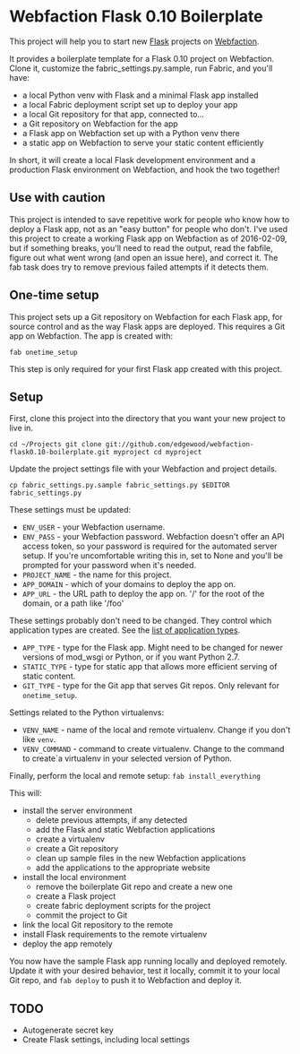 # Webfaction Flask 0.10 Boilerplate

This project will help you to start new [Flask](http://flask.pocoo.org/)
projects on [Webfaction](http://www.webfaction.com/).

It provides a boilerplate template for a Flask 0.10 project on Webfaction.
Clone it, customize the fabric\_settings.py.sample, run Fabric, and you'll
have:

 - a local Python venv with Flask and a minimal Flask app installed
 - a local Fabric deployment script set up to deploy your app
 - a local Git repository for that app, connected to...
 - a Git repository on Webfaction for the app 
 - a Flask app on Webfaction set up with a Python venv there
 - a static app on Webfaction to serve your static content efficiently

In short, it will create a local Flask development environment and a production
Flask environment on Webfaction, and hook the two together!

## Use with caution
This project is intended to save repetitive work for people who know how to
deploy a Flask app, not as an "easy button" for people who don't.  I've used
this project to create a working Flask app on Webfaction as of 2016-02-09, but
if something breaks, you'll need to read the output, read the fabfile, figure
out what went wrong (and open an issue here), and correct it.  The fab task
does try to remove previous failed attempts if it detects them.

## One-time setup

This project sets up a Git repository on Webfaction for each Flask app, for
source control and as the way Flask apps are deployed.  This requires a Git app
on Webfaction.  The app is created with:

``
fab onetime_setup
``

This step is only required for your first Flask app created with this project.

## Setup

First, clone this project into the directory that you want your new project to
live in.

``
    cd ~/Projects
    git clone git://github.com/edgewood/webfaction-flask0.10-boilerplate.git myproject
    cd myproject
``

Update the project settings file with your Webfaction and project details.

``
    cp fabric_settings.py.sample fabric_settings.py
    $EDITOR fabric_settings.py
``

These settings must be updated:

- ``ENV_USER`` - your Webfaction username.
- ``ENV_PASS`` - your Webfaction password.  Webfaction doesn't offer an API
  access token, so your password is required for the automated server setup.
  If you're uncomfortable writing this in, set to None and you'll be prompted
  for your password when it's needed.
- ``PROJECT_NAME`` - the name for this project.
- ``APP_DOMAIN`` - which of your domains to deploy the app on.
- ``APP_URL`` - the URL path to deploy the app on.  '/' for the root of the
  domain, or a path like '/foo'
  
These settings probably don't need to be changed.  They control which
application types are created.  See the 
[list of application types](https://docs.webfaction.com/xmlrpc-api/apps.html#application-types).

- ``APP_TYPE`` - type for the Flask app.  Might need to be changed for newer
  versions of mod\_wsgi or Python, or if you want Python 2.7.
- ``STATIC_TYPE`` - type for static app that allows more efficient serving of
  static content.
- ``GIT_TYPE`` - type for the Git app that serves Git repos.  Only relevant
  for ``onetime_setup``.

Settings related to the Python virtualenvs:

- ``VENV_NAME`` - name of the local and remote virtualenv.  Change if you
  don't like ``venv``.
- ``VENV_COMMAND`` - command to create virtualenv.  Change to the command to
  create`a virtualenv in your selected version of Python.

Finally, perform the local and remote setup:
``
    fab install_everything
``

This will:

- install the server environment
  - delete previous attempts, if any detected
  - add the Flask and static Webfaction applications
  - create a virtualenv
  - create a Git repository
  - clean up sample files in the new Webfaction applications 
  - add the applications to the appropriate website
- install the local environment
  - remove the boilerplate Git repo and create a new one
  - create a Flask project
  - create fabric deployment scripts for the project
  - commit the project to Git
- link the local Git repository to the remote
- install Flask requirements to the remote virtualenv
- deploy the app remotely

You now have the sample Flask app running locally and deployed remotely.
Update it with your desired behavior, test it locally, commit it to your local
Git repo, and `` fab deploy `` to push it to Webfaction and deploy it.

## TODO
 - Autogenerate secret key
 - Create Flask settings, including local settings

